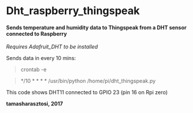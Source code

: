 # Dht_raspberry_thingspeak
#### Sends temperature and humidity data to Thingspeak from a DHT sensor connected to Raspberry

*Requires Adafruit_DHT to be installed*

Sends data in every 10 mins:
> crontab -e

> */10 * * * * /usr/bin/python /home/pi/dht_thingspeak.py

This code shows DHT11 connected to GPIO 23 (pin 16 on Rpi zero)


**tamasharasztosi, 2017**
